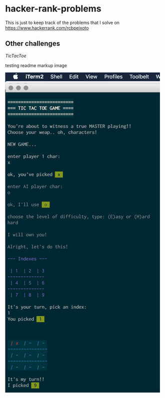 # hacker-rank-problems

This is just to keep track of the problems that I solve on https://www.hackerrank.com/rcbpeixoto

## Other challenges

*TicTacToe*

testing readme markup image

![Screenshot](https://raw.githubusercontent.com/rcbop/hacker-rank-challenges/master/python-tic-tac.png)
